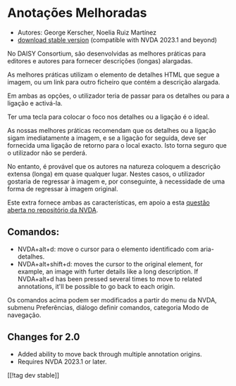 # Anotações Melhoradas #

* Autores: George Kerscher, Noelia Ruiz Martínez
* [download stable version][1] (compatible with NVDA 2023.1 and beyond)

No DAISY Consortium, são desenvolvidas as melhores práticas para editores e
autores para fornecer descrições (longas) alargadas.

As melhores práticas utilizam o elemento de detalhes HTML que segue a
imagem, ou um link para outro ficheiro que contém a descrição alargada.

Em ambas as opções, o utilizador teria de passar para os detalhes ou para a
ligação e activá-la.

Ter uma tecla para colocar o foco nos detalhes ou a ligação é o ideal.

As nossas melhores práticas recomendam que os detalhes ou a ligação sigam
imediatamente a imagem, e se a ligação for seguida, deve ser fornecida uma
ligação de retorno para o local exacto. Isto torna seguro que o utilizador
não se perderá.

No entanto, é provável que os autores na natureza coloquem a descrição
extensa (longa) em quase qualquer lugar. Nestes casos, o utilizador gostaria
de regressar à imagem e, por conseguinte, à necessidade de uma forma de
regressar à imagem original.

Este extra fornece ambas as características, em apoio a esta [questão aberta
no repositório da NVDA][2].

## Comandos: ##

* NVDA+alt+d: move o cursor para o elemento identificado com aria-detalhes.
* NVDA+alt+shift+d: moves the cursor to the original element, for example,
  an image with furter details like a long description. If NVDA+alt+d has
  been pressed several times to move to related annotations, it'll be
  possible to go back to each origin.

Os comandos acima podem ser modificados a partir do menu da NVDA, submenu
Preferências, diálogo definir comandos, categoria Modo de navegação.

## Changes for 2.0 ##

* Added ability to move back through multiple annotation origins.
* Requires NVDA 2023.1 or later.

[[!tag dev stable]]

[1]: https://www.nvaccess.org/addonStore/legacy?file=enhancedAnnotations

[2]: https://github.com/nvaccess/nvda/issues/13940
